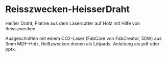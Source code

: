 # Reisszwecken-HeisserDraht
Heißer Draht, Platine aus dem Lasercutter auf Holz mit Hilfe von Reisszwecken.

Ausgeschnitten mit einem CO2-Laser (FabCore von FabCreator, 50W) aus 3mm MDF-Holz. Reißzwecken dienen als Lötpads. Anleitung als pdf oder pptx.
